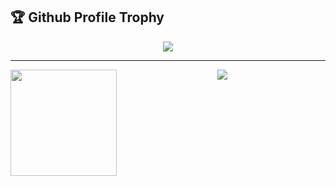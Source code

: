 <h2>🏆 Github Profile Trophy</h2>
<div align=center>
<img src="https://github-profile-trophy.vercel.app/?username=bufsnake&column=7&theme=radical"/>
</div>

---

<div align=center>
  <img height="170" align="left" src="https://github-readme-stats.vercel.app/api?username=bufsnake&count_private=true&include_all_commits=true&show_icons=true&theme=radical" />
  <img src="https://github-readme-stats.vercel.app/api/top-langs/?username=bufsnake&layout=compact&theme=radical" />
</div>
